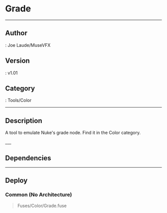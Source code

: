 # Grade
___

## Author
 : Joe Laude/MuseVFX

## Version
 : v1.01

## Category
 : Tools/Color
___

## Description
<p>A tool to emulate Nuke's grade node. Find it in the Color category.</p>___

## Dependencies


___

## Deploy

### Common (No Architecture)

> Fuses/Color/Grade.fuse  
